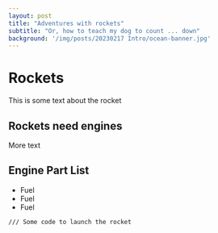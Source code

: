 ```yaml
---
layout: post
title: "Adventures with rockets"
subtitle: "Or, how to teach my dog to count ... down"
background: '/img/posts/20230217 Intro/ocean-banner.jpg'
---
```

# Rockets
This is some text about the rocket

## Rockets need engines
More text

## Engine Part List
- Fuel
- Fuel
- Fuel

```
/// Some code to launch the rocket
```
